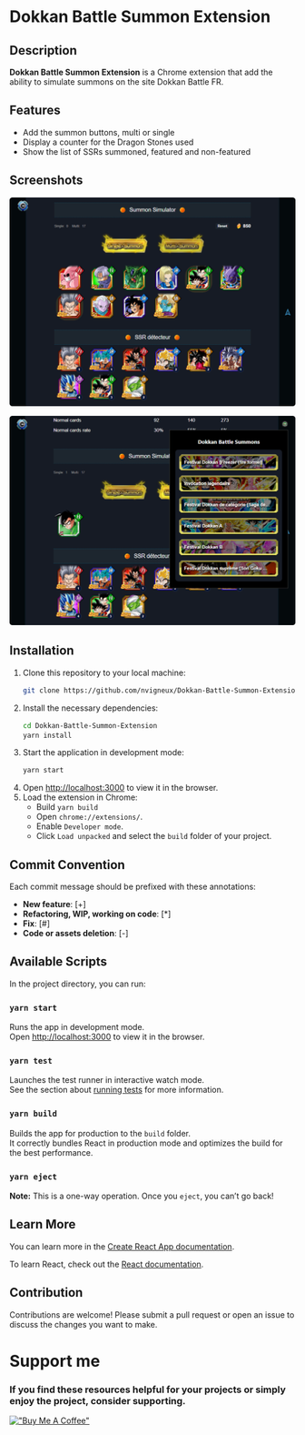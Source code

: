 # Dokkan Battle Summon Extension

## Description

**Dokkan Battle Summon Extension** is a Chrome extension that add the ability to simulate summons on the site Dokkan Battle FR.

## Features

- Add the summon buttons, multi or single
- Display a counter for the Dragon Stones used
- Show the list of SSRs summoned, featured and non-featured

## Screenshots

![Summon](public/assets/readme/Dokkan-Summon-Simulator-2.webp)

![Summon pages](public/assets/readme/Dokkan-Summon-Simulator-1.webp)

## Installation

1. Clone this repository to your local machine:
   ```sh
   git clone https://github.com/nvigneux/Dokkan-Battle-Summon-Extension.git
   ```
2. Install the necessary dependencies:
   ```sh
   cd Dokkan-Battle-Summon-Extension
   yarn install
   ```
3. Start the application in development mode:
   ```sh
   yarn start
   ```
4. Open [http://localhost:3000](http://localhost:3000) to view it in the browser.
5. Load the extension in Chrome:
   - Build `yarn build`
   - Open `chrome://extensions/`.
   - Enable `Developer mode`.
   - Click `Load unpacked` and select the `build` folder of your project.

## Commit Convention

Each commit message should be prefixed with these annotations:

- **New feature**: [+]
- **Refactoring, WIP, working on code**: [*]
- **Fix**: [#]
- **Code or assets deletion**: [-]

## Available Scripts

In the project directory, you can run:

### `yarn start`

Runs the app in development mode.\
Open [http://localhost:3000](http://localhost:3000) to view it in the browser.

### `yarn test`

Launches the test runner in interactive watch mode.\
See the section about [running tests](https://facebook.github.io/create-react-app/docs/running-tests) for more information.

### `yarn build`

Builds the app for production to the `build` folder.\
It correctly bundles React in production mode and optimizes the build for the best performance.

### `yarn eject`

**Note:** This is a one-way operation. Once you `eject`, you can’t go back!

## Learn More

You can learn more in the [Create React App documentation](https://facebook.github.io/create-react-app/docs/getting-started).

To learn React, check out the [React documentation](https://reactjs.org/).

## Contribution

Contributions are welcome! Please submit a pull request or open an issue to discuss the changes you want to make.

# Support me
### If you find these resources helpful for your projects or simply enjoy the project, consider supporting.
[!["Buy Me A Coffee"](https://www.buymeacoffee.com/assets/img/custom_images/yellow_img.png)](https://www.buymeacoffee.com/nvigneux?path=readme)
